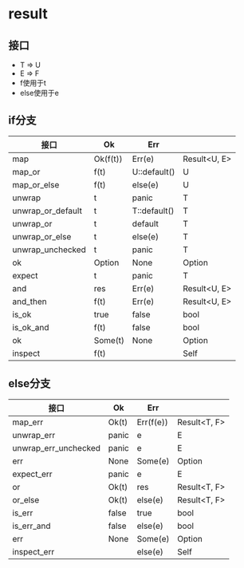 # result

## 接口

- T => U
- E => F
- f使用于t
- else使用于e

## if分支

| 接口              | Ok        | Err          |              |
| ----------------- | --------- | ------------ | ------------ |
| map               | Ok(f(t))  | Err(e)       | Result<U, E> |
| map_or            | f(t)      | U::default() | U            |
| map_or_else       | f(t)      | else(e)      | U            |
| unwrap            | t         | panic        | T            |
| unwrap_or_default | t         | T::default() | T            |
| unwrap_or         | t         | default      | T            |
| unwrap_or_else    | t         | else(e)      | T            |
| unwrap_unchecked  | t         | panic        | T            |
| ok                | Option<T> | None         | Option<T>    |
| expect            | t         | panic        | T            |
| and               | res       | Err(e)       | Result<U, E> |
| and_then          | f(t)      | Err(e)       | Result<U, E> |
| is_ok             | true      | false        | bool         |
| is_ok_and         | f(t)      | false        | bool         |
| ok                | Some(t)   | None         | Option<T>    |
| inspect           | f(t)      |              | Self         |

## else分支

| 接口                 | Ok    | Err       |              |
| -------------------- | ----- | --------- | ------------ |
| map_err              | Ok(t) | Err(f(e)) | Result<T, F> |
| unwrap_err           | panic | e         | E            |
| unwrap_err_unchecked | panic | e         | E            |
| err                  | None  | Some(e)   | Option<E>    |
| expect_err           | panic | e         | E            |
| or                   | Ok(t) | res       | Result<T, F> |
| or_else              | Ok(t) | else(e)   | Result<T, F> |
| is_err               | false | true      | bool         |
| is_err_and           | false | else(e)   | bool         |
| err                  | None  | Some(e)   | Option<E>    |
| inspect_err          |       | else(e)   | Self         |

